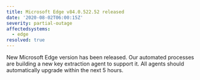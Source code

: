 ```yaml
---
title: Microsoft Edge v84.0.522.52 released
date: '2020-08-02T06:00:15Z'
severity: partial-outage
affectedsystems:
  - edge
resolved: true
---
```

New Microsoft Edge version has been released. Our automated processes are building a new key extraction agent to support it. All agents should automatically upgrade within the next 5 hours.


